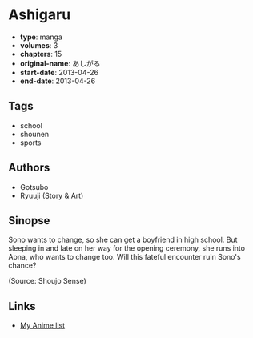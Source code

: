 # Ashigaru

-   **type**: manga
-   **volumes**: 3
-   **chapters**: 15
-   **original-name**: あしがる
-   **start-date**: 2013-04-26
-   **end-date**: 2013-04-26

## Tags

-   school
-   shounen
-   sports

## Authors

-   Gotsubo
-   Ryuuji (Story & Art)

## Sinopse

Sono wants to change, so she can get a boyfriend in high school. But sleeping in and late on her way for the opening ceremony, she runs into Aona, who wants to change too. Will this fateful encounter ruin Sono's chance?

(Source: Shoujo Sense)

## Links

-   [My Anime list](https://myanimelist.net/manga/63705/Ashigaru)
